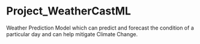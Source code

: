 # Project_WeatherCastML
Weather Prediction Model which can predict and forecast the condition of a particular day and can help mitigate Climate Change.
